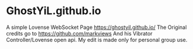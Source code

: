 # GhostYiL.github.io
A simple Lovense WebSocket Page
https://ghostyil.github.io/
The Original credits go to https://github.com/markviews
And his Vibrator Controller/Lovense open api.
My edit is made only for personal group use.
